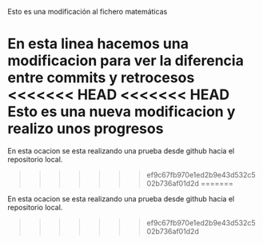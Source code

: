 Esto es una modificación al fichero matemáticas

En esta linea hacemos una modificacion para ver la diferencia entre commits y retrocesos
<<<<<<< HEAD
<<<<<<< HEAD
Esto es una nueva modificacion y realizo unos progresos
=======

En esta ocacion se esta realizando una prueba desde github hacia el repositorio local.
>>>>>>> ef9c67fb970e1ed2b9e43d532c502b736af01d2d
=======

En esta ocacion se esta realizando una prueba desde github hacia el repositorio local.
>>>>>>> ef9c67fb970e1ed2b9e43d532c502b736af01d2d
